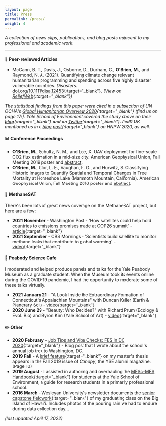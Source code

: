 ```yaml
---
layout: page
title: Press
permalink: /press/
weight: 4
---
```


*A collection of news clips, publications, and blog posts adjacent to my professional and academic work.*

---


#### :page_with_curl: Peer-reviewed Articles  
- McCann, B. T., Davis, J., Osborne, D., Durham, C., **O’Brien, M.**, and Raymond, N. A. (2021). Quantifying climate change relevant humanitarian programming and spending across five highly disaster vulnerable countries. *Disasters.* [doi.org/10.1111/disa.12453](https://doi.org/10.1111/disa.12453){:target="_blank"}. *(View on [ReliefWeb](https://reliefweb.int/report/syrian-arab-republic/quantifying-climate-change-relevant-humanitarian-programming-and){:target="_blank"})*

*The statistical findings from this paper were cited in a subsection of UN OCHA's [Global Humanitarian Overview 2020](https://reliefweb.int/report/world/global-humanitarian-overview-2020-enarfrzh){:target="_blank"} (find us on page 17!). Yale School of Environment covered the study above on their [blog](https://environment.yale.edu/news/article/yaleled-study-cited-by-un-shows-lack-of-funding-for-climate-change-in-disaster-relief/){:target="_blank"} and on [Twitter](https://twitter.com/EnvironmentYale/status/1225853881025990660){:target="_blank"}. RedR UK mentioned us in a [blog post](https://www.redr.org.uk/Blog/February/My-Five-Takeaways-from-the-Humanitarian-Networks-a){:target="_blank"} on HNPW 2020, as well.*

#### :bar_chart: Conference Proceedings
- **O'Brien, M.**, Schultz, N. M., and Lee, X. UAV deployment for fine-scale CO2 flux estimation in a mid-size city. American Geophysical Union, Fall Meeting 2019 poster and [abstract](https://ui.adsabs.harvard.edu/abs/2019AGUFM.A51J2716O/abstract).
- **O'Brien, M.**, Clor, L. E., Vaughan, R. G., and Hurwitz, S.
Classifying Historic Images to Quantify Spatial and Temporal Changes in Tree Mortality at Horseshoe Lake (Mammoth Mountain, California). 
American Geophysical Union, Fall Meeting 2016 poster and [abstract](https://ui.adsabs.harvard.edu/abs/2016AGUFMEP21D0905O/abstract).


#### :satellite: MethaneSAT
There's been lots of great news coverage on the MethaneSAT project, but here are a few:

- **2021 November** - Washington Post - 'How satellites could help hold countries to emissions promises made at COP26 summit' - [article](https://www.washingtonpost.com/climate-environment/2021/11/09/cop26-satellites-emissions/){:target="_blank"}
- **2021 September** - CBS Mornings - 'Scientists build satellite to monitor methane leaks that contribute to global warming' - [video](https://www.youtube.com/watch?v=ak0we7jVOjo){:target="_blank"}


#### :microphone: Peabody Science Cafe
I moderated and helped produce panels and talks for the Yale Peabody Museum as a graduate student. When the Museum took its events online during the COVID-19 pandemic, I had the opportunity to moderate some of these talks virtually. 

- **2021 January 21** - "A Look Inside the Extraordinary Formation of Connecticut's Appalachian Mountains" with Duncan Keller (Earth & Planetary Sci.) - [video](https://youtu.be/WnHrprqQeag){:target="_blank"}
- **2020 June 29** - "Beauty: Who Decides?" with Richard Prum (Ecology & Evol. Bio) and Byron Kim (Yale School of Art) - [video](https://youtu.be/PfYNU5XeuzU){:target="_blank"}

#### :pencil2: Other
- **2020 February** - [Job Tips and Vibe Checks: FES in DC 2020](https://environment.yale.edu/blog/2020/02/job-tips-and-vibe-checks-fes-in-dc-2020/){:target="_blank"} - Blog post that I wrote about the school's annual job trek to Washington, DC.
- **2019 Fall** - A [brief feature](https://environment.yale.edu/content/documents/00016720/Canopy-Fall-2019.pdf){:target="_blank"} on my master's thesis appears in the Fall 2019 issue of _Canopy_, the YSE alumni magazine. (Page 10)
- **2019 August** - I assisted in authoring and overhauling the [MESc-MFS Handbook](https://environment.yale.edu/content/documents/00017842/MESc-and-MFS-Student-Handbook-2020-2021.pdf?1598893030){:target="_blank"} for students at the Yale School of Environment, a guide for research students in a primarily professional school. 
- **2016 March** - Wesleyan University's newsletter documents the [senior capstone fieldwork](http://newsletter.blogs.wesleyan.edu/2016/03/09/eeshawaii/){:target="_blank"} of my graduating class on the Big Island of Hawai'i. Includes photos of the pouring rain we had to endure during data collection day...


_(last updated April 17, 2022)_

